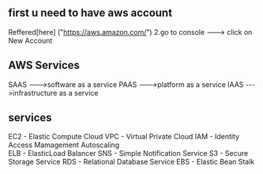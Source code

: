 ## first u need to have aws account
 Reffered[here] ("https://aws.amazon.com/")
 2.go to console ---> click on New Account


## AWS Services
 SAAS --->software as a service 
 PAAS --->platform as a service
 IAAS --->infrastructure as a service

 ## services
  EC2 - Elastic Compute Cloud
  VPC - Virtual Private Cloud
  IAM - Identity Access Mamagement
  Autoscaling  
  ELB - ElasticLoad Balancer
  SNS - Simple Notification Service
  S3 -  Secure Storage Service
  RDS - Relational Database Service
  EBS - Elastic Bean Stalk
